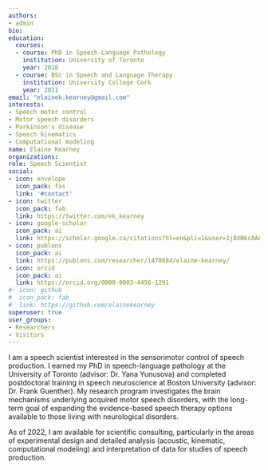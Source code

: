 ```yaml
---
authors:
- admin
bio:
education:
  courses:
  - course: PhD in Speech-Language Pathology
    institution: University of Toronto
    year: 2018
  - course: BSc in Speech and Language Therapy
    institution: University College Cork
    year: 2011
email: "elainek.kearney@gmail.com"
interests:
- Speech motor control
- Motor speech disorders
- Parkinson's disease
- Speech kinematics
- Computational modeling
name: Elaine Kearney
organizations:
role: Speech Scientist
social:
- icon: envelope
  icon_pack: fas
  link: '#contact'
- icon: twitter
  icon_pack: fab
  link: https://twitter.com/ek_kearney
- icon: google-scholar
  icon_pack: ai
  link: https://scholar.google.ca/citations?hl=en&pli=1&user=1jBXN6cAAAAJ
- icon: publons
  icon_pack: ai
  link: https://publons.com/researcher/1470884/elaine-kearney/
- icon: orcid
  icon_pack: ai
  link: https://orcid.org/0000-0003-4456-1291
#- icon: github
#  icon_pack: fab
#  link: https://github.com/elainekearney
superuser: true
user_groups:
- Researchers
- Visitors
---
```


I am a speech scientist interested in the sensorimotor control of speech production. I earned my PhD in speech-language pathology at the University of Toronto (advisor: Dr. Yana Yunusova) and completed postdoctoral training in speech neuroscience at Boston University (advisor: Dr. Frank Guenther). My research program investigates the brain mechanisms underlying acquired motor speech disorders, with the long-term goal of expanding the evidence-based speech therapy options available to those living with neurological disorders.



As of 2022, I am available for scientific consulting, particularly in the areas of experimental design and detailed analysis (acoustic, kinematic, computational modeling) and interpretation of data for studies of speech production. 

